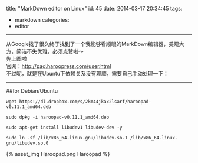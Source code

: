 title: "MarkDown editor on Linux"
id: 45
date: 2014-03-17 20:34:45
tags: 
- markdown
categories: 
- editor
---

从Google找了很久终于找到了一个我能够看顺眼的MarkDown编辑器，美观大方，简洁不失优雅，必须点赞啦～<br>
先上图啦<br>
官网：http://pad.haroopress.com/user.html<br>
不过呢，就是在Ubuntu下依赖关系没有理顺，需要自己手动处理一下：<br>
* * *
##for Debian/Ubuntu

`wget https://dl.dropbox.com/s/2km44jkax2lsarf/haroopad-v0.11.1_amd64.deb`

`sudo dpkg -i haroopad-v0.11.1_amd64.deb`

`sudo apt-get install libudev1 libudev-dev -y`

`sudo ln -sf /lib/x86_64-linux-gnu/libudev.so.1 /lib/x86_64-linux-gnu/libudev.so.0`


{% asset_img Haroopad.png Haroopad %}

